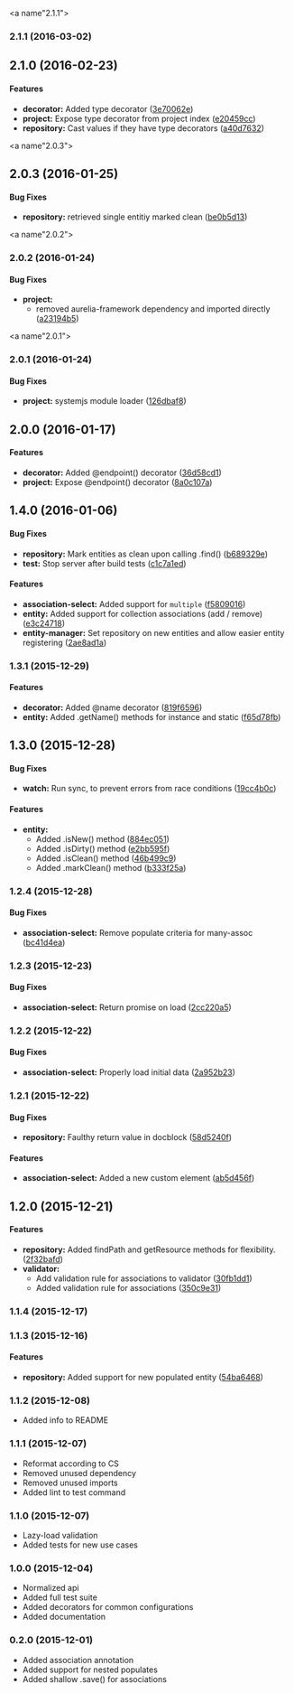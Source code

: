 <a name"2.1.1"></a>
### 2.1.1 (2016-03-02)


## 2.1.0 (2016-02-23)


#### Features

* **decorator:** Added type decorator ([3e70062e](https://github.com/SpoonX/aurelia-orm/commit/3e70062e0f11d82bdadc80985a1eba625a152182))
* **project:** Expose type decorator from project index ([e20459cc](https://github.com/SpoonX/aurelia-orm/commit/e20459cca82ffa2b5196ec1bcf03f0487b29a591))
* **repository:** Cast values if they have type decorators ([a40d7632](https://github.com/SpoonX/aurelia-orm/commit/a40d7632f856a78ff78c0428075c78f90af67a68))


<a name"2.0.3"></a>
## 2.0.3 (2016-01-25)


#### Bug Fixes

* **repository:** retrieved single entitiy marked clean ([be0b5d13](https://github.com/SpoonX/aurelia-orm/commit/be0b5d13))


<a name"2.0.2"></a>
### 2.0.2 (2016-01-24)


#### Bug Fixes

* **project:**
  * removed aurelia-framework dependency and imported directly ([a23194b5](https://github.com/SpoonX/aurelia-orm/commit/a23194b5))
  

<a name"2.0.1"></a>
### 2.0.1 (2016-01-24)


#### Bug Fixes

* **project:** systemjs module loader ([126dbaf8](https://github.com/SpoonX/aurelia-orm/commit/126dbaf8))


## 2.0.0 (2016-01-17)


#### Features

* **decorator:** Added @endpoint() decorator ([36d58cd1](https://github.com/SpoonX/aurelia-orm/commit/36d58cd133b58491774b9f90c65c2208405c0b86))
* **project:** Expose @endpoint() decorator ([8a0c107a](https://github.com/SpoonX/aurelia-orm/commit/8a0c107acef3cf351faec14b2b7c607c64b7ec78))


## 1.4.0 (2016-01-06)


#### Bug Fixes

* **repository:** Mark entities as clean upon calling .find() ([b689329e](https://github.com/SpoonX/aurelia-orm/commit/b689329e4b2c08ab63752959c0be83f9cb26fecd))
* **test:** Stop server after build tests ([c1c7a1ed](https://github.com/SpoonX/aurelia-orm/commit/c1c7a1edd118877d8813064fa199886c02fb306f))


#### Features

* **association-select:** Added support for `multiple` ([f5809016](https://github.com/SpoonX/aurelia-orm/commit/f5809016b730a4bcac5e6749b1168ccdad2b89db))
* **entity:** Added support for collection associations (add / remove) ([e3c24718](https://github.com/SpoonX/aurelia-orm/commit/e3c24718f53bee7b999a9a9ec46ca082a7d10dba))
* **entity-manager:** Set repository on new entities and allow easier entity registering ([2ae8ad1a](https://github.com/SpoonX/aurelia-orm/commit/2ae8ad1ad4309363dc58cd8c05715bfdb872b0eb))


### 1.3.1 (2015-12-29)


#### Features

* **decorator:** Added @name decorator ([819f6596](https://github.com/SpoonX/aurelia-orm/commit/819f65966d1bda811ac3009827a544e7f7c40643))
* **entity:** Added .getName() methods for instance and static ([f65d78fb](https://github.com/SpoonX/aurelia-orm/commit/f65d78fb97fd6d733c7083e2be77346639553b5b))


## 1.3.0 (2015-12-28)


#### Bug Fixes

* **watch:** Run sync, to prevent errors from race conditions ([19cc4b0c](https://github.com/SpoonX/aurelia-orm/commit/19cc4b0c0896e4384cc09a4b3fd3474a54a6ae6e))


#### Features

* **entity:**
  * Added .isNew() method ([884ec051](https://github.com/SpoonX/aurelia-orm/commit/884ec0518ab4659102e0b7636fdcadec2f961032))
  * Added .isDirty() method ([e2bb595f](https://github.com/SpoonX/aurelia-orm/commit/e2bb595f0a021f8bd3a28625cfab32175db9309f))
  * Added .isClean() method ([46b499c9](https://github.com/SpoonX/aurelia-orm/commit/46b499c9ab56303ffe0572369fa024a60cc4537d))
  * Added .markClean() method ([b333f25a](https://github.com/SpoonX/aurelia-orm/commit/b333f25a502a56e2c40e8c548de0554a2bfb6b90))


### 1.2.4 (2015-12-28)


#### Bug Fixes

* **association-select:** Remove populate criteria for many-assoc ([bc41d4ea](https://github.com/SpoonX/aurelia-orm/commit/bc41d4ea3f0bba4664ce4293d7d315caa845fe2e))


### 1.2.3 (2015-12-23)


#### Bug Fixes

* **association-select:** Return promise on load ([2cc220a5](https://github.com/SpoonX/aurelia-orm/commit/2cc220a5b39d195d9de2e10e29bb8311809a1ee4))


### 1.2.2 (2015-12-22)


#### Bug Fixes

* **association-select:** Properly load initial data ([2a952b23](https://github.com/SpoonX/aurelia-orm/commit/2a952b2344c11d3654f408ebb73f28652fcba61d))


### 1.2.1 (2015-12-22)


#### Bug Fixes

* **repository:** Faulthy return value in docblock ([58d5240f](https://github.com/SpoonX/aurelia-orm/commit/58d5240f415d66bcc6630e3e681338c946b59560))


#### Features

* **association-select:** Added a new custom element ([ab5d456f](https://github.com/SpoonX/aurelia-orm/commit/ab5d456f468b7cab92cbec6ed62dc5b03150a4e6))


## 1.2.0 (2015-12-21)


#### Features

* **repository:** Added findPath and getResource methods for flexibility. ([2f32bafd](https://github.com/SpoonX/aurelia-orm/commit/2f32bafd3eba087dcbe49b1f6f58727066c0d514))
* **validator:**
  * Add validation rule for associations to validator ([30fb1dd1](https://github.com/SpoonX/aurelia-orm/commit/30fb1dd1918d561c8ac2a99708af962224824c9e))
  * Added validation rule for associations ([350c9e31](https://github.com/SpoonX/aurelia-orm/commit/350c9e31570e616035b0e52a43b57d226c4fbd8f))


### 1.1.4 (2015-12-17)


### 1.1.3 (2015-12-16)


#### Features

* **repository:** Added support for new populated entity ([54ba6468](https://github.com/SpoonX/aurelia-orm/commit/54ba646813dcea973acd8d0603872ae92e8b01f2))


### 1.1.2 (2015-12-08)
* Added info to README

### 1.1.1 (2015-12-07)
* Reformat according to CS
* Removed unused dependency
* Removed unused imports
* Added lint to test command

### 1.1.0 (2015-12-07)
* Lazy-load validation
* Added tests for new use cases

### 1.0.0 (2015-12-04)
* Normalized api
* Added full test suite
* Added decorators for common configurations
* Added documentation

### 0.2.0 (2015-12-01)
* Added association annotation
* Added support for nested populates
* Added shallow .save() for associations
